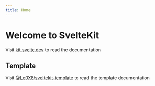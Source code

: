 ```yaml
---
title: Home
---
```


# Welcome to SvelteKit

Visit [kit.svelte.dev](https://kit.svelte.dev) to read the documentation

## Template

Visit [@Le0X8/sveltekit-template](https://github.com/Le0X8/sveltekit-template) to read the template documentation
